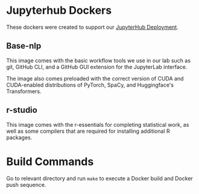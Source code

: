 # Jupyterhub Dockers

These dockers were created to support our [JupyterHub Deployment](https://github.com/learlab/development-server).

## Base-nlp

This image comes with the basic workflow tools we use in our lab such as git, GitHub CLI, and a GitHub GUI extension for the JupyterLab interface.

The image also comes preloaded with the correct version of CUDA and CUDA-enabled distributions of PyTorch, SpaCy, and Huggingface's Transformers.

## r-studio

This image comes with the r-essentials for completing statistical work, as well as some compilers that are required for installing additional R packages.

# Build Commands

Go to relevant directory and run `make` to execute a Docker build and Docker push sequence.